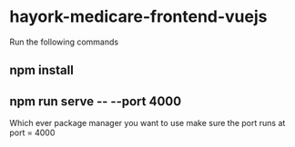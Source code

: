 # hayork-medicare-frontend-vuejs
Run the following commands
## npm install 
## npm run serve -- --port 4000
Which ever package manager you want to use make sure the port runs at port = 4000
